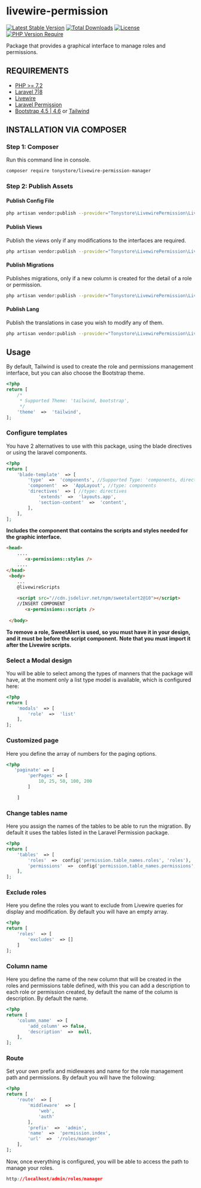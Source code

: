 # livewire-permission

[![Latest Stable Version](http://poser.pugx.org/tonystore/livewire-permission/v)](https://packagist.org/packages/tonystore/livewire-permission-manager)  [![Total Downloads](http://poser.pugx.org/tonystore/livewire-permission-manager/downloads)](https://packagist.org/packages/tonystore/livewire-permission-manager)  [![License](http://poser.pugx.org/tonystore/livewire-permission-manager/license)](https://packagist.org/packages/tonystore/livewire-permission-manager)  [![PHP Version Require](http://poser.pugx.org/tonystore/livewire-permission-manager/require/php)](https://packagist.org/packages/tonystore/livewire-permission)

  

Package that provides a graphical interface to manage roles and permissions.
## REQUIREMENTS

-   [PHP >= 7.2](http://php.net)
-   [Laravel 7|8](https://laravel.com)
-   [Livewire](https://laravel-livewire.com)
-   [Laravel  Permission](https://github.com/spatie/laravel-permission)
- [Bootstrap 4.5 | 4.6](https://getbootstrap.com) or [Tailwind](https://tailwindcss.com) 

## INSTALLATION VIA COMPOSER

### Step 1: Composer

Run this command line in console.
``` bash
composer require tonystore/livewire-permission-manager
```
### Step 2: Publish Assets
#### Publish Config File
``` bash
php artisan vendor:publish --provider="Tonystore\LivewirePermission\LivewirePermissionProvider" --tag=config-permission
``` 
#### Publish Views
Publish the views only if any modifications to the interfaces are required.
``` bash
php artisan vendor:publish --provider="Tonystore\LivewirePermission\LivewirePermissionProvider" --tag=views-permission
``` 

#### Publish Migrations
Publishes migrations, only if a new column is created for the detail of a role or permission.
``` bash
php artisan vendor:publish --provider="Tonystore\LivewirePermission\LivewirePermissionProvider" --tag=migrations-permission
``` 

#### Publish Lang
Publish the translations in case you wish to modify any of them.
``` bash
php artisan vendor:publish --provider="Tonystore\LivewirePermission\LivewirePermissionProvider" --tag=langs-permission
``` 
## Usage
By default, Tailwind is used to create the role and permissions management interface, but you can also choose the Bootstrap theme.

```php
<?php
return [
	/*
	 * Supported Theme: 'tailwind, bootstrap',
	 */
	'theme'  =>  'tailwind',
];
```

### Configure templates
You have 2 alternatives to use with this package, using the blade directives or using the laravel components.
```php
<?php
return [
	'blade-template'  => [
		'type'  =>  'components', //Supported Type: 'components, directives'
		'component'  =>  'AppLayout', //type: components
		'directives'  => [ //type: directives
			'extends'  =>  'layouts.app',
			'section-content'  =>  'content',
		],
	],
];
```
**Includes the component that contains the scripts and styles needed for the graphic interface.**
```html
<head>
    ....
       <x-permissions::styles />
    ....
</head>
 <body> 
    ...
    @livewireScripts
    
    <script src="//cdn.jsdelivr.net/npm/sweetalert2@10"></script>
    //INSERT COMPONENT
       <x-permissions::scripts />
  
 </body>

```
**To remove a role, SweetAlert is used, so you must have it in your design, and it must be before the script component.**
**Note that you must import it after the Livewire scripts.**

### Select a Modal design
You will be able to select among the types of manners that the package will have, at the moment only a list type model is available, which is configured here:

```php
<?php
return [
	'modals'  => [
		'role'  =>  'list'
	],
];
```

### Customized page
Here you define the array of numbers for the paging options.

```php
<?php
   'paginate' => [
        'perPages' => [
            10, 25, 50, 100, 200
        ]

    ]
```

###  Change tables name
Here you assign the names of the tables to be able to run the migration. By default it uses the tables listed in the Laravel Permission package.

```php
<?php
return [
	'tables'  => [
		'roles'  =>  config('permission.table_names.roles', 'roles'),
		'permissions'  =>  config('permission.table_names.permissions', 'permissions'),
	],
];
```

### Exclude roles
Here you define the roles you want to exclude from Livewire queries for display and modification. By default you will have an empty array.
```php
<?php
return [
	'roles'  => [
		'excludes'  => []
	]
];
```
### Column name
Here you define the name of the new column that will be created in the roles and permissions table defined, with this you can add a description to each role or permission created, by default the name of the column is description. By default the name.
```php
<?php
return [
	'column_name'  => [
		'add_column' => false,
		'description'  =>  null,
	],
];
```
### Route
Set your own prefix and midlewares and name for the role management path and permissions. By default you will have the following:

```php
<?php
return [
	'route'  => [
		'middleware'  => [
			'web',
			'auth'
		],
		'prefix'  =>  'admin',
		'name'  =>  'permission.index',
		'url'  =>  '/roles/manager'
	],
];
```
Now, once everything is configured, you will be able to access the path to manage your roles.
```css
http://localhost/admin/roles/manager
```
